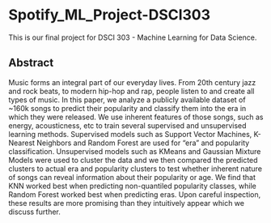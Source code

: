 # Spotify_ML_Project-DSCI303

This is our final project for DSCI 303 - Machine Learning for Data Science. 

## Abstract
Music forms an integral part of our everyday lives. From 20th century jazz and rock beats, to modern hip-hop and rap, people listen to and create all types of music. In this paper, we analyze a publicly available dataset of ~160k songs to predict their popularity and classify them into the era in which they were released. We use inherent features of those songs, such as energy, acousticness, etc to train several supervised and unsupervised learning methods. 
Supervised models such as Support Vector Machines, K-Nearest Neighbors and Random Forest are used for “era” and popularity classification. Unsupervised models such as KMeans and Gaussian Mixture Models were used to cluster the data and we then compared the predicted clusters to actual era and popularity clusters to test whether inherent nature of songs can reveal information about their popularity or age.
We find that KNN worked best when predicting non-quantiled popularity classes, while Random Forest worked best when predicting eras. Upon careful inspection, these results are more promising than they intuitively appear which we discuss further.

